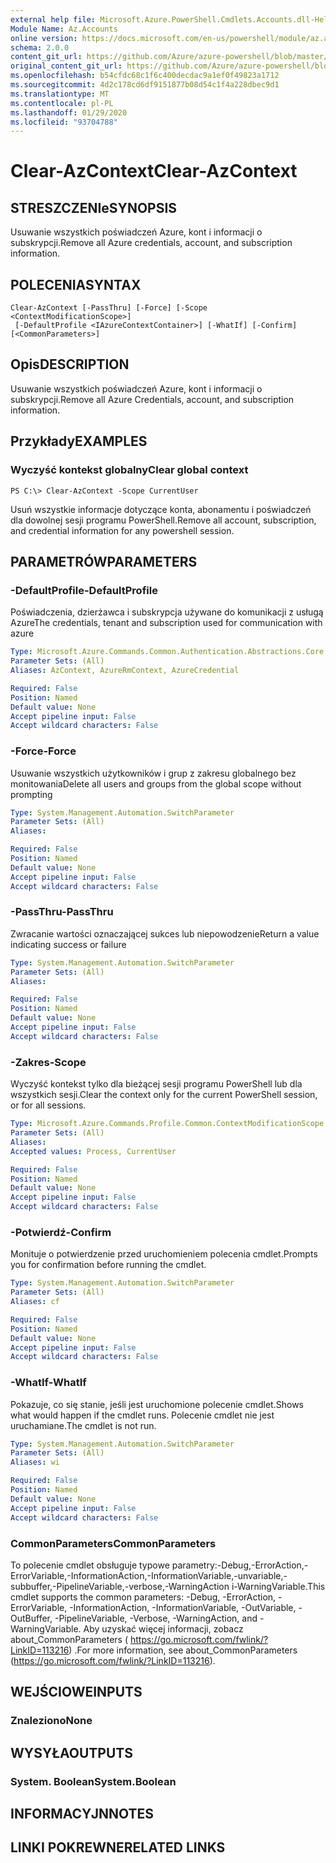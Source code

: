 ```yaml
---
external help file: Microsoft.Azure.PowerShell.Cmdlets.Accounts.dll-Help.xml
Module Name: Az.Accounts
online version: https://docs.microsoft.com/en-us/powershell/module/az.accounts/clear-azcontext
schema: 2.0.0
content_git_url: https://github.com/Azure/azure-powershell/blob/master/src/Accounts/Accounts/help/Clear-AzContext.md
original_content_git_url: https://github.com/Azure/azure-powershell/blob/master/src/Accounts/Accounts/help/Clear-AzContext.md
ms.openlocfilehash: b54cfdc68c1f6c400decdac9a1ef0f49823a1712
ms.sourcegitcommit: 4d2c178cd6df9151877b08d54c1f4a228dbec9d1
ms.translationtype: MT
ms.contentlocale: pl-PL
ms.lasthandoff: 01/29/2020
ms.locfileid: "93704788"
---
```

# <span data-ttu-id="9c6e8-101">Clear-AzContext</span><span class="sxs-lookup"><span data-stu-id="9c6e8-101">Clear-AzContext</span></span>

## <span data-ttu-id="9c6e8-102">STRESZCZENIe</span><span class="sxs-lookup"><span data-stu-id="9c6e8-102">SYNOPSIS</span></span>
<span data-ttu-id="9c6e8-103">Usuwanie wszystkich poświadczeń Azure, kont i informacji o subskrypcji.</span><span class="sxs-lookup"><span data-stu-id="9c6e8-103">Remove all Azure credentials, account, and subscription information.</span></span>

## <span data-ttu-id="9c6e8-104">POLECENIA</span><span class="sxs-lookup"><span data-stu-id="9c6e8-104">SYNTAX</span></span>

```
Clear-AzContext [-PassThru] [-Force] [-Scope <ContextModificationScope>]
 [-DefaultProfile <IAzureContextContainer>] [-WhatIf] [-Confirm] [<CommonParameters>]
```

## <span data-ttu-id="9c6e8-105">Opis</span><span class="sxs-lookup"><span data-stu-id="9c6e8-105">DESCRIPTION</span></span>
<span data-ttu-id="9c6e8-106">Usuwanie wszystkich poświadczeń Azure, kont i informacji o subskrypcji.</span><span class="sxs-lookup"><span data-stu-id="9c6e8-106">Remove all Azure Credentials, account, and subscription information.</span></span>

## <span data-ttu-id="9c6e8-107">Przykłady</span><span class="sxs-lookup"><span data-stu-id="9c6e8-107">EXAMPLES</span></span>

### <span data-ttu-id="9c6e8-108">Wyczyść kontekst globalny</span><span class="sxs-lookup"><span data-stu-id="9c6e8-108">Clear global context</span></span>
```
PS C:\> Clear-AzContext -Scope CurrentUser
```

<span data-ttu-id="9c6e8-109">Usuń wszystkie informacje dotyczące konta, abonamentu i poświadczeń dla dowolnej sesji programu PowerShell.</span><span class="sxs-lookup"><span data-stu-id="9c6e8-109">Remove all account, subscription, and credential information for any powershell session.</span></span>

## <span data-ttu-id="9c6e8-110">PARAMETRÓW</span><span class="sxs-lookup"><span data-stu-id="9c6e8-110">PARAMETERS</span></span>

### <span data-ttu-id="9c6e8-111">-DefaultProfile</span><span class="sxs-lookup"><span data-stu-id="9c6e8-111">-DefaultProfile</span></span>
<span data-ttu-id="9c6e8-112">Poświadczenia, dzierżawca i subskrypcja używane do komunikacji z usługą Azure</span><span class="sxs-lookup"><span data-stu-id="9c6e8-112">The credentials, tenant and subscription used for communication with azure</span></span>

```yaml
Type: Microsoft.Azure.Commands.Common.Authentication.Abstractions.Core.IAzureContextContainer
Parameter Sets: (All)
Aliases: AzContext, AzureRmContext, AzureCredential

Required: False
Position: Named
Default value: None
Accept pipeline input: False
Accept wildcard characters: False
```

### <span data-ttu-id="9c6e8-113">-Force</span><span class="sxs-lookup"><span data-stu-id="9c6e8-113">-Force</span></span>
<span data-ttu-id="9c6e8-114">Usuwanie wszystkich użytkowników i grup z zakresu globalnego bez monitowania</span><span class="sxs-lookup"><span data-stu-id="9c6e8-114">Delete all users and groups from the global scope without prompting</span></span>

```yaml
Type: System.Management.Automation.SwitchParameter
Parameter Sets: (All)
Aliases:

Required: False
Position: Named
Default value: None
Accept pipeline input: False
Accept wildcard characters: False
```

### <span data-ttu-id="9c6e8-115">-PassThru</span><span class="sxs-lookup"><span data-stu-id="9c6e8-115">-PassThru</span></span>
<span data-ttu-id="9c6e8-116">Zwracanie wartości oznaczającej sukces lub niepowodzenie</span><span class="sxs-lookup"><span data-stu-id="9c6e8-116">Return a value indicating success or failure</span></span>

```yaml
Type: System.Management.Automation.SwitchParameter
Parameter Sets: (All)
Aliases:

Required: False
Position: Named
Default value: None
Accept pipeline input: False
Accept wildcard characters: False
```

### <span data-ttu-id="9c6e8-117">-Zakres</span><span class="sxs-lookup"><span data-stu-id="9c6e8-117">-Scope</span></span>
<span data-ttu-id="9c6e8-118">Wyczyść kontekst tylko dla bieżącej sesji programu PowerShell lub dla wszystkich sesji.</span><span class="sxs-lookup"><span data-stu-id="9c6e8-118">Clear the context only for the current PowerShell session, or for all sessions.</span></span>

```yaml
Type: Microsoft.Azure.Commands.Profile.Common.ContextModificationScope
Parameter Sets: (All)
Aliases:
Accepted values: Process, CurrentUser

Required: False
Position: Named
Default value: None
Accept pipeline input: False
Accept wildcard characters: False
```

### <span data-ttu-id="9c6e8-119">-Potwierdź</span><span class="sxs-lookup"><span data-stu-id="9c6e8-119">-Confirm</span></span>
<span data-ttu-id="9c6e8-120">Monituje o potwierdzenie przed uruchomieniem polecenia cmdlet.</span><span class="sxs-lookup"><span data-stu-id="9c6e8-120">Prompts you for confirmation before running the cmdlet.</span></span>

```yaml
Type: System.Management.Automation.SwitchParameter
Parameter Sets: (All)
Aliases: cf

Required: False
Position: Named
Default value: None
Accept pipeline input: False
Accept wildcard characters: False
```

### <span data-ttu-id="9c6e8-121">-WhatIf</span><span class="sxs-lookup"><span data-stu-id="9c6e8-121">-WhatIf</span></span>
<span data-ttu-id="9c6e8-122">Pokazuje, co się stanie, jeśli jest uruchomione polecenie cmdlet.</span><span class="sxs-lookup"><span data-stu-id="9c6e8-122">Shows what would happen if the cmdlet runs.</span></span>
<span data-ttu-id="9c6e8-123">Polecenie cmdlet nie jest uruchamiane.</span><span class="sxs-lookup"><span data-stu-id="9c6e8-123">The cmdlet is not run.</span></span>

```yaml
Type: System.Management.Automation.SwitchParameter
Parameter Sets: (All)
Aliases: wi

Required: False
Position: Named
Default value: None
Accept pipeline input: False
Accept wildcard characters: False
```

### <span data-ttu-id="9c6e8-124">CommonParameters</span><span class="sxs-lookup"><span data-stu-id="9c6e8-124">CommonParameters</span></span>
<span data-ttu-id="9c6e8-125">To polecenie cmdlet obsługuje typowe parametry:-Debug,-ErrorAction,-ErrorVariable,-InformationAction,-InformationVariable,-unvariable,-subbuffer,-PipelineVariable,-verbose,-WarningAction i-WarningVariable.</span><span class="sxs-lookup"><span data-stu-id="9c6e8-125">This cmdlet supports the common parameters: -Debug, -ErrorAction, -ErrorVariable, -InformationAction, -InformationVariable, -OutVariable, -OutBuffer, -PipelineVariable, -Verbose, -WarningAction, and -WarningVariable.</span></span> <span data-ttu-id="9c6e8-126">Aby uzyskać więcej informacji, zobacz about_CommonParameters ( https://go.microsoft.com/fwlink/?LinkID=113216) .</span><span class="sxs-lookup"><span data-stu-id="9c6e8-126">For more information, see about_CommonParameters (https://go.microsoft.com/fwlink/?LinkID=113216).</span></span>

## <span data-ttu-id="9c6e8-127">WEJŚCIOWE</span><span class="sxs-lookup"><span data-stu-id="9c6e8-127">INPUTS</span></span>

### <span data-ttu-id="9c6e8-128">Znaleziono</span><span class="sxs-lookup"><span data-stu-id="9c6e8-128">None</span></span>

## <span data-ttu-id="9c6e8-129">WYSYŁA</span><span class="sxs-lookup"><span data-stu-id="9c6e8-129">OUTPUTS</span></span>

### <span data-ttu-id="9c6e8-130">System. Boolean</span><span class="sxs-lookup"><span data-stu-id="9c6e8-130">System.Boolean</span></span>

## <span data-ttu-id="9c6e8-131">INFORMACYJN</span><span class="sxs-lookup"><span data-stu-id="9c6e8-131">NOTES</span></span>

## <span data-ttu-id="9c6e8-132">LINKI POKREWNE</span><span class="sxs-lookup"><span data-stu-id="9c6e8-132">RELATED LINKS</span></span>
